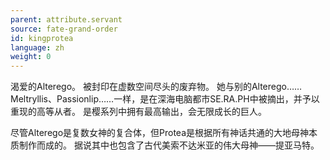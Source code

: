 ```yaml
---
parent: attribute.servant
source: fate-grand-order
id: kingprotea
language: zh
weight: 0
---
```


渴爱的Alterego。
被封印在虚数空间尽头的废弃物。
她与别的Alterego……Meltryllis、Passionlip……一样，是在深海电脑都市SE.RA.PH中被摘出，并予以重现的高等从者。
是樱系列中拥有最高输出，会无限成长的巨人。

尽管Alterego是复数女神的复合体，但Protea是根据所有神话共通的大地母神本质制作而成的。
据说其中也包含了古代美索不达米亚的伟大母神——提亚马特。
